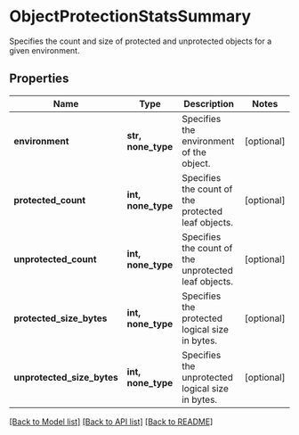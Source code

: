 # ObjectProtectionStatsSummary

Specifies the count and size of protected and unprotected objects for a given environment.

## Properties
Name | Type | Description | Notes
------------ | ------------- | ------------- | -------------
**environment** | **str, none_type** | Specifies the environment of the object. | [optional] 
**protected_count** | **int, none_type** | Specifies the count of the protected leaf objects. | [optional] 
**unprotected_count** | **int, none_type** | Specifies the count of the unprotected leaf objects. | [optional] 
**protected_size_bytes** | **int, none_type** | Specifies the protected logical size in bytes. | [optional] 
**unprotected_size_bytes** | **int, none_type** | Specifies the unprotected logical size in bytes. | [optional] 

[[Back to Model list]](../README.md#documentation-for-models) [[Back to API list]](../README.md#documentation-for-api-endpoints) [[Back to README]](../README.md)


